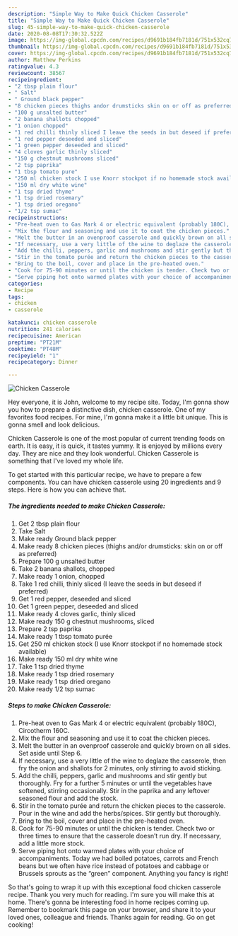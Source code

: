 ```yaml
---
description: "Simple Way to Make Quick Chicken Casserole"
title: "Simple Way to Make Quick Chicken Casserole"
slug: 45-simple-way-to-make-quick-chicken-casserole
date: 2020-08-08T17:30:32.522Z
image: https://img-global.cpcdn.com/recipes/d9691b184fb7181d/751x532cq70/chicken-casserole-recipe-main-photo.jpg
thumbnail: https://img-global.cpcdn.com/recipes/d9691b184fb7181d/751x532cq70/chicken-casserole-recipe-main-photo.jpg
cover: https://img-global.cpcdn.com/recipes/d9691b184fb7181d/751x532cq70/chicken-casserole-recipe-main-photo.jpg
author: Matthew Perkins
ratingvalue: 4.3
reviewcount: 38567
recipeingredient:
- "2 tbsp plain flour"
- " Salt"
- " Ground black pepper"
- "8 chicken pieces thighs andor drumsticks skin on or off as preferred"
- "100 g unsalted butter"
- "2 banana shallots chopped"
- "1 onion chopped"
- "1 red chilli thinly sliced I leave the seeds in but deseed if preferred"
- "1 red pepper deseeded and sliced"
- "1 green pepper deseeded and sliced"
- "4 cloves garlic thinly sliced"
- "150 g chestnut mushrooms sliced"
- "2 tsp paprika"
- "1 tbsp tomato pure"
- "250 ml chicken stock I use Knorr stockpot if no homemade stock available"
- "150 ml dry white wine"
- "1 tsp dried thyme"
- "1 tsp dried rosemary"
- "1 tsp dried oregano"
- "1/2 tsp sumac"
recipeinstructions:
- "Pre-heat oven to Gas Mark 4 or electric equivalent (probably 180C), Circotherm 160C."
- "Mix the flour and seasoning and use it to coat the chicken pieces."
- "Melt the butter in an ovenproof casserole and quickly brown on all sides. Set aside until Step 6."
- "If necessary, use a very little of the wine to deglaze the casserole, then fry the onion and shallots for 2 minutes, only stirring to avoid sticking."
- "Add the chilli, peppers, garlic and mushrooms and stir gently but thoroughly. Fry for a further 5 minutes or until the vegetables have softened, stirring occasionally. Stir in the paprika and any leftover seasoned flour and add the stock."
- "Stir in the tomato purée and return the chicken pieces to the casserole. Pour in the wine and add the herbs/spices. Stir gently but thoroughly."
- "Bring to the boil, cover and place in the pre-heated oven."
- "Cook for 75-90 minutes or until the chicken is tender. Check two or three times to ensure that the casserole doesn’t run dry. If necessary, add a little more stock."
- "Serve piping hot onto warmed plates with your choice of accompaniments. Today we had boiled potatoes, carrots and French beans but we often have rice instead of potatoes and cabbage or Brussels sprouts as the “green” component. Anything you fancy is right!"
categories:
- Recipe
tags:
- chicken
- casserole

katakunci: chicken casserole 
nutrition: 241 calories
recipecuisine: American
preptime: "PT21M"
cooktime: "PT48M"
recipeyield: "1"
recipecategory: Dinner

---
```



![Chicken Casserole](https://img-global.cpcdn.com/recipes/d9691b184fb7181d/751x532cq70/chicken-casserole-recipe-main-photo.jpg)

Hey everyone, it is John, welcome to my recipe site. Today, I'm gonna show you how to prepare a distinctive dish, chicken casserole. One of my favorites food recipes. For mine, I'm gonna make it a little bit unique. This is gonna smell and look delicious.



Chicken Casserole is one of the most popular of current trending foods on earth. It is easy, it is quick, it tastes yummy. It is enjoyed by millions every day. They are nice and they look wonderful. Chicken Casserole is something that I've loved my whole life.


To get started with this particular recipe, we have to prepare a few components. You can have chicken casserole using 20 ingredients and 9 steps. Here is how you can achieve that.

<!--inarticleads1-->

##### The ingredients needed to make Chicken Casserole:

1. Get 2 tbsp plain flour
1. Take  Salt
1. Make ready  Ground black pepper
1. Make ready 8 chicken pieces (thighs and/or drumsticks: skin on or off as preferred)
1. Prepare 100 g unsalted butter
1. Take 2 banana shallots, chopped
1. Make ready 1 onion, chopped
1. Take 1 red chilli, thinly sliced (I leave the seeds in but deseed if preferred)
1. Get 1 red pepper, deseeded and sliced
1. Get 1 green pepper, deseeded and sliced
1. Make ready 4 cloves garlic, thinly sliced
1. Make ready 150 g chestnut mushrooms, sliced
1. Prepare 2 tsp paprika
1. Make ready 1 tbsp tomato purée
1. Get 250 ml chicken stock (I use Knorr stockpot if no homemade stock available)
1. Make ready 150 ml dry white wine
1. Take 1 tsp dried thyme
1. Make ready 1 tsp dried rosemary
1. Make ready 1 tsp dried oregano
1. Make ready 1/2 tsp sumac




<!--inarticleads2-->

##### Steps to make Chicken Casserole:

1. Pre-heat oven to Gas Mark 4 or electric equivalent (probably 180C), Circotherm 160C.
1. Mix the flour and seasoning and use it to coat the chicken pieces.
1. Melt the butter in an ovenproof casserole and quickly brown on all sides. Set aside until Step 6.
1. If necessary, use a very little of the wine to deglaze the casserole, then fry the onion and shallots for 2 minutes, only stirring to avoid sticking.
1. Add the chilli, peppers, garlic and mushrooms and stir gently but thoroughly. Fry for a further 5 minutes or until the vegetables have softened, stirring occasionally. Stir in the paprika and any leftover seasoned flour and add the stock.
1. Stir in the tomato purée and return the chicken pieces to the casserole. Pour in the wine and add the herbs/spices. Stir gently but thoroughly.
1. Bring to the boil, cover and place in the pre-heated oven.
1. Cook for 75-90 minutes or until the chicken is tender. Check two or three times to ensure that the casserole doesn’t run dry. If necessary, add a little more stock.
1. Serve piping hot onto warmed plates with your choice of accompaniments. Today we had boiled potatoes, carrots and French beans but we often have rice instead of potatoes and cabbage or Brussels sprouts as the “green” component. Anything you fancy is right!




So that's going to wrap it up with this exceptional food chicken casserole recipe. Thank you very much for reading. I'm sure you will make this at home. There's gonna be interesting food in home recipes coming up. Remember to bookmark this page on your browser, and share it to your loved ones, colleague and friends. Thanks again for reading. Go on get cooking!
